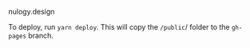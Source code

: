 nulogy.design

To deploy, run `yarn deploy`. This will copy the `/public`/ folder to the `gh-pages` branch. 
